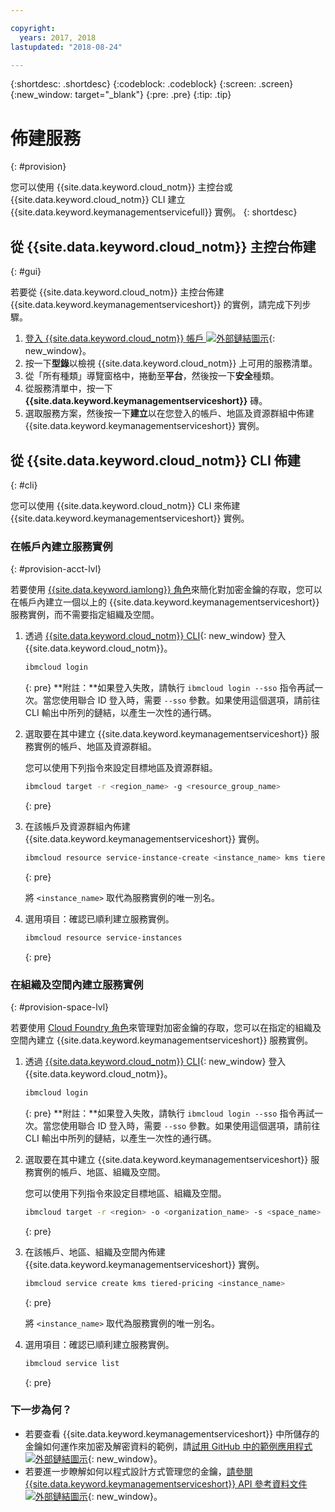 ```yaml
---

copyright:
  years: 2017, 2018
lastupdated: "2018-08-24"

---
```


{:shortdesc: .shortdesc}
{:codeblock: .codeblock}
{:screen: .screen}
{:new_window: target="_blank"}
{:pre: .pre}
{:tip: .tip}

# 佈建服務
{: #provision}

您可以使用 {{site.data.keyword.cloud_notm}} 主控台或 {{site.data.keyword.cloud_notm}} CLI 建立 {{site.data.keyword.keymanagementservicefull}} 實例。
{: shortdesc}

## 從 {{site.data.keyword.cloud_notm}} 主控台佈建
{: #gui}

若要從 {{site.data.keyword.cloud_notm}} 主控台佈建 {{site.data.keyword.keymanagementserviceshort}} 的實例，請完成下列步驟。

1. [登入 {{site.data.keyword.cloud_notm}} 帳戶 ![外部鏈結圖示](../../icons/launch-glyph.svg "外部鏈結圖示")](https://console.bluemix.net/){: new_window}。
2. 按一下**型錄**以檢視 {{site.data.keyword.cloud_notm}} 上可用的服務清單。
3. 從「所有種類」導覽窗格中，捲動至**平台**，然後按一下**安全**種類。
4. 從服務清單中，按一下 **{{site.data.keyword.keymanagementserviceshort}}** 磚。
5. 選取服務方案，然後按一下**建立**以在您登入的帳戶、地區及資源群組中佈建 {{site.data.keyword.keymanagementserviceshort}} 實例。

## 從 {{site.data.keyword.cloud_notm}} CLI 佈建
{: #cli}

您可以使用 {{site.data.keyword.cloud_notm}} CLI 來佈建 {{site.data.keyword.keymanagementserviceshort}} 實例。 

### 在帳戶內建立服務實例
{: #provision-acct-lvl}

若要使用 [{{site.data.keyword.iamlong}} 角色](/docs/iam/users_roles.html#iamusermanrol)來簡化對加密金鑰的存取，您可以在帳戶內建立一個以上的 {{site.data.keyword.keymanagementserviceshort}} 服務實例，而不需要指定組織及空間。 

1. 透過 [{{site.data.keyword.cloud_notm}} CLI](/docs/cli/index.html#overview){: new_window} 登入 {{site.data.keyword.cloud_notm}}。

    ```sh
    ibmcloud login 
    ```
    {: pre}
    **附註：**如果登入失敗，請執行 `ibmcloud login --sso` 指令再試一次。當您使用聯合 ID 登入時，需要 `--sso` 參數。如果使用這個選項，請前往 CLI 輸出中所列的鏈結，以產生一次性的通行碼。

2. 選取要在其中建立 {{site.data.keyword.keymanagementserviceshort}} 服務實例的帳戶、地區及資源群組。

    您可以使用下列指令來設定目標地區及資源群組。

    ```sh
    ibmcloud target -r <region_name> -g <resource_group_name>
    ```
    {: pre}

3. 在該帳戶及資源群組內佈建 {{site.data.keyword.keymanagementserviceshort}} 實例。

    ```sh
    ibmcloud resource service-instance-create <instance_name> kms tiered-pricing
    ```
    {: pre}

    將 `<instance_name>` 取代為服務實例的唯一別名。

4. 選用項目：確認已順利建立服務實例。

    ```sh
    ibmcloud resource service-instances
    ```
    {: pre}

### 在組織及空間內建立服務實例
{: #provision-space-lvl}

若要使用 [Cloud Foundry 角色](/docs/iam/cfaccess.html)來管理對加密金鑰的存取，您可以在指定的組織及空間內建立 {{site.data.keyword.keymanagementserviceshort}} 服務實例。  

1. 透過 [{{site.data.keyword.cloud_notm}} CLI](/docs/cli/index.html#overview){: new_window} 登入 {{site.data.keyword.cloud_notm}}。

    ```sh
    ibmcloud login 
    ```
    {: pre}
    **附註：**如果登入失敗，請執行 `ibmcloud login --sso` 指令再試一次。當您使用聯合 ID 登入時，需要 `--sso` 參數。如果使用這個選項，請前往 CLI 輸出中所列的鏈結，以產生一次性的通行碼。

2. 選取要在其中建立 {{site.data.keyword.keymanagementserviceshort}} 服務實例的帳戶、地區、組織及空間。

    您可以使用下列指令來設定目標地區、組織及空間。

    ```sh
    ibmcloud target -r <region> -o <organization_name> -s <space_name>
    ```
    {: pre}

3. 在該帳戶、地區、組織及空間內佈建 {{site.data.keyword.keymanagementserviceshort}} 實例。

    ```sh
    ibmcloud service create kms tiered-pricing <instance_name>
    ```
    {: pre}

    將 `<instance_name>` 取代為服務實例的唯一別名。

4. 選用項目：確認已順利建立服務實例。

    ```sh
    ibmcloud service list
    ```
    {: pre}


### 下一步為何？

- 若要查看 {{site.data.keyword.keymanagementserviceshort}} 中所儲存的金鑰如何運作來加密及解密資料的範例，請[試用 GitHub 中的範例應用程式 ![外部鏈結圖示](../../icons/launch-glyph.svg "外部鏈結圖示")](https://github.com/IBM-Bluemix/key-protect-helloworld-python){: new_window}。
- 若要進一步瞭解如何以程式設計方式管理您的金鑰，[請參閱 {{site.data.keyword.keymanagementserviceshort}} API 參考資料文件 ![外部鏈結圖示](../../icons/launch-glyph.svg "外部鏈結圖示")](https://console.bluemix.net/apidocs/kms){: new_window}。
